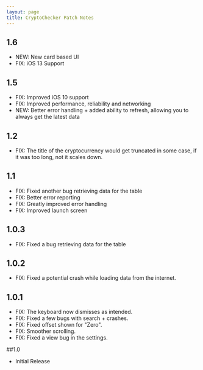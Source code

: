 ```yaml
---
layout: page
title: CryptoChecker Patch Notes
---
```


## 1.6

- NEW: New card based UI
- FIX: iOS 13 Support

## 1.5

- FIX: Improved iOS 10 support
- FIX: Improved performance, reliability and networking
- NEW: Better error handling + added ability to refresh, allowing you to always get the latest data

## 1.2

- FIX: The title of the cryptocurrency would get truncated in some case, if it was too long, not it scales down.

## 1.1

- FIX: Fixed another bug retrieving data for the table
- FIX: Better error reporting
- FIX: Greatly improved error handling
- FIX: Improved launch screen

## 1.0.3

- FIX: Fixed a bug retrieving data for the table

## 1.0.2

- FIX: Fixed a potential crash while loading data from the internet.

## 1.0.1

- FIX: The keyboard now dismisses as intended.
- FIX: Fixed a few bugs with search + crashes.
- FIX: Fixed offset shown for "Zero".
- FIX: Smoother scrolling.
- FIX: Fixed a view bug in the settings.


##1.0

- Initial Release